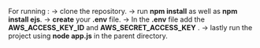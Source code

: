 For running :
-> clone the repository.
-> run **npm install** as well as **npm install ejs**.
-> **create** your **.env** file.
-> In the **.env** file add the **AWS_ACCESS_KEY_ID** and **AWS_SECRET_ACCESS_KEY** .
-> lastly run the project using **node app.js** in the parent directory.
 
